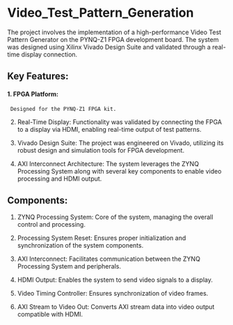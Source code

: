 # Video_Test_Pattern_Generation

The project involves the implementation of a high-performance Video Test Pattern Generator on the PYNQ-Z1 FPGA development board. The system was designed using Xilinx Vivado Design Suite and validated through a real-time display connection. 

## Key Features:
#### 1. FPGA Platform:
     Designed for the PYNQ-Z1 FPGA kit.

2. Real-Time Display: Functionality was validated by connecting the FPGA to a display via HDMI, enabling real-time output of test patterns.

3. Vivado Design Suite: The project was engineered on Vivado, utilizing its robust design and simulation tools for FPGA development.

4. AXI Interconnect Architecture: The system leverages the ZYNQ Processing System along with several key components to enable video processing and HDMI output.

## Components:
1. ZYNQ Processing System: Core of the system, managing the overall control and processing.

2. Processing System Reset: Ensures proper initialization and synchronization of the system components.

3. AXI Interconnect: Facilitates communication between the ZYNQ Processing System and peripherals.

4. HDMI Output: Enables the system to send video signals to a display.

5. Video Timing Controller: Ensures synchronization of video frames.

6. AXI Stream to Video Out: Converts AXI stream data into video output compatible with HDMI.
